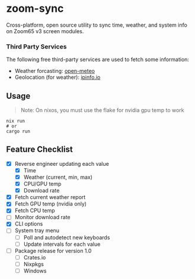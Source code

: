 # zoom-sync

Cross-platform, open source utility to sync time, weather, and system info on Zoom65 v3 screen modules.

### Third Party Services

The following free third-party services are used to fetch some information:

- Weather forcasting: [open-meteo](https://open-meteo.com)
- Geolocation (for weather): [ipinfo.io](https://ipinfo.io)

## Usage

> Note: On nixos, you must use the flake for nvidia gpu temp to work

```
nix run
# or
cargo run
```

## Feature Checklist

- [x] Reverse engineer updating each value
  - [x] Time
  - [x] Weather (current, min, max)
  - [x] CPU/GPU temp
  - [x] Download rate
- [x] Fetch current weather report
- [x] Fetch GPU temp (nvidia only)
- [x] Fetch CPU temp
- [ ] Monitor download rate
- [x] CLI options
- [ ] System tray menu
  - [ ] Poll and autodetect new keyboards
  - [ ] Update intervals for each value
- [ ] Package release for version 1.0
  - [ ] Crates.io
  - [ ] Nixpkgs
  - [ ] Windows
